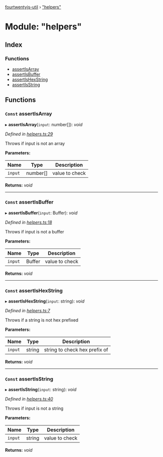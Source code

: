 [fourtwentyjs-util](../README.md) › ["helpers"](_helpers_.md)

# Module: "helpers"

## Index

### Functions

* [assertIsArray](_helpers_.md#const-assertisarray)
* [assertIsBuffer](_helpers_.md#const-assertisbuffer)
* [assertIsHexString](_helpers_.md#const-assertishexstring)
* [assertIsString](_helpers_.md#const-assertisstring)

## Functions

### `Const` assertIsArray

▸ **assertIsArray**(`input`: number[]): *void*

*Defined in [helpers.ts:29](https://github.com/420integrated/fourtwentyjs-util/blob/master/src/helpers.ts#L29)*

Throws if input is not an array

**Parameters:**

Name | Type | Description |
------ | ------ | ------ |
`input` | number[] | value to check  |

**Returns:** *void*

___

### `Const` assertIsBuffer

▸ **assertIsBuffer**(`input`: Buffer): *void*

*Defined in [helpers.ts:18](https://github.com/420integrated/fourtwentyjs-util/blob/master/src/helpers.ts#L18)*

Throws if input is not a buffer

**Parameters:**

Name | Type | Description |
------ | ------ | ------ |
`input` | Buffer | value to check  |

**Returns:** *void*

___

### `Const` assertIsHexString

▸ **assertIsHexString**(`input`: string): *void*

*Defined in [helpers.ts:7](https://github.com/420integrated/fourtwentyjs-util/blob/master/src/helpers.ts#L7)*

Throws if a string is not hex prefixed

**Parameters:**

Name | Type | Description |
------ | ------ | ------ |
`input` | string | string to check hex prefix of  |

**Returns:** *void*

___

### `Const` assertIsString

▸ **assertIsString**(`input`: string): *void*

*Defined in [helpers.ts:40](https://github.com/420integrated/fourtwentyjs-util/blob/master/src/helpers.ts#L40)*

Throws if input is not a string

**Parameters:**

Name | Type | Description |
------ | ------ | ------ |
`input` | string | value to check  |

**Returns:** *void*
